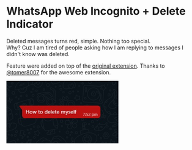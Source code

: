 # WhatsApp Web Incognito + Delete Indicator

Deleted messages turns red, simple. Nothing too special. \
Why? Cuz I am tired of people asking how I am replying to messages I didn't know was deleted.


Feature were added on top of the [original extension](github.com/tomer8007/whatsapp-web-incognito). Thanks to [@tomer8007](github.com/tomer800) for the awesome extension.

<img src="./promotion.png">